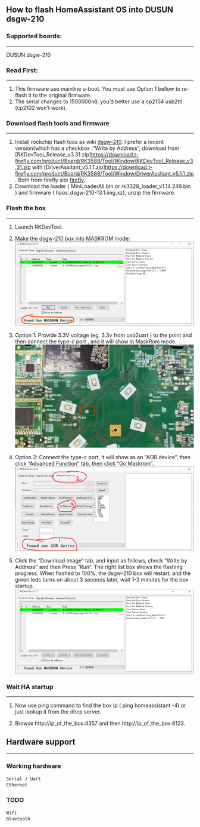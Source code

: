 ## How to flash HomeAssistant OS into DUSUN dsgw-210



### Supported boards:

---

DUSUN dsgw-210


### Read First:

---

1. This firmware use mainline u-boot. You must use Option 1  bellow to re-flash it to the original firmware.
2. The serial changes to 1500000n8, you’d better use a cp2104 usb2ttl (cp2102 won’t work).


### Download flash tools and firmware

---

1. Install rockchip flash toos as wiki [dsgw-210](https://wiki.dusuniot.com/iot_gateway_with_applications/dsgw-210-rk3328-home-assistant-gateway/quick-start-guide). I prefer a recent version(which has  a checkbox :”Write by Address”, download from [RKDevTool_Release_v3.31.zip]https://download.t-firefly.com/product/Board/RK3588/Tool/Window/RKDevTool_Release_v3.31.zip with [DriverAssitant_v5.1.1.zip]https://download.t-firefly.com/product/Board/RK3588/Tool/Window/DriverAssitant_v5.1.1.zip. Both from firefly site [firefly](https://www.t-firefly.com/doc/download/183.html).
2. Download the loader ( MiniLoaderAll.bin or rk3328_loader_v1.14.249.bin ) and firmware ( haos_dsgw-210-13.1.img.xz), unzip the firmware.


### Flash the box

---

1. Launch RKDevTool.
2. Make the dsgw-210 box into MASKROM mode:
 ![picture of diy usb dongle](../res/dsgw-210-1.png)
3. Option 1: Provide 3.3V voltage (eg.  3.3v from usb2uart ) to the point and then connect the type-c port , and it will show in MaskRom mode.
  ![picture of diy usb dongle](../res/dsgw-210-2.png)

4. Option 2: Connect the type-c port, it will show as an “ADB device”, then click “Advanced Function” tab, then click “Go Maskrom”. 
   ![picture of diy usb dongle](../res/dsgw-210-3.png)
5. Click the “Download Image” tab, and input as follows, check “Write by Address” and then Press “Run”. The right list box shows the flashing progress. When flashed to 100%, the dsgw-210 box will restart, and the green leds turns on about 3 seconds later, wait 1-2 minutes for the box startup.
  ![picture of diy usb dongle](../res/dsgw-210-4.png)
 

### Wait HA startup

---

1. Now use ping command to find the box ip ( ping homeassistant -4) or just lookup it from the dhcp server.

2. Browse http://ip_of_the_box:4357 and then http://ip_of_the_box:8123. 


## Hardware support

---

### Working hardware
    Serial / Uart
    Ethernet
### TODO
    Wifi
    Bluetooth
	
